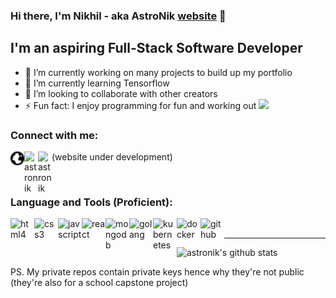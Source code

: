 ### Hi there, I'm Nikhil - aka AstroNik [website] 👋

## I'm an aspiring Full-Stack Software Developer
- 🔭 I’m currently working on many projects to build up my portfolio
- 🌱 I’m currently learning Tensorflow 
- 👯 I’m looking to collaborate with other creators
- ⚡ Fun fact: I enjoy programming for fun and working out <img width="22px" src="https://img.icons8.com/color/48/000000/triceps.png" />

### Connect with me:
(website under development)
[<img align="left" alt="nikhilkapadia.com" width="22px" src="https://raw.githubusercontent.com/iconic/open-iconic/master/svg/globe.svg" />][website]
[<img align="left" alt="astronik" width="22px" src="https://cdn.jsdelivr.net/npm/simple-icons@3.5.0/icons/twitter.svg" />][twitter] 
[<img align="left" alt="astronik" width="22px" src="https://cdn.jsdelivr.net/npm/simple-icons@3.5.0/icons/linkedin.svg" />][linkedin] 

<br />

### Language and Tools (Proficient):

<img align="left" alt="html4" width="38px" src="https://img.icons8.com/color/240/000000/html-5.png" />
<img align="left" alt="css3" width="38px" src="https://img.icons8.com/color/240/000000/css3.png" />
<img align="left" alt="javscript" width="38px" src="https://img.icons8.com/color/240/000000/javascript.png" />
<img align="left" alt="react" width="38px" src="https://img.icons8.com/color/240/000000/react-native.png"/>
<img align="left" alt="mongodb" width="38px" src="https://img.icons8.com/color/240/000000/mongodb.png" />
<img align="left" alt="golang" width="38px" src="https://img.icons8.com/color/240/000000/golang.png" />
<img align="left" alt="kubernetes" width="38px" src="https://img.icons8.com/color/240/000000/kubernetes.png" />
<img align="left" alt="docker" width="38px" src="https://img.icons8.com/color/240/000000/docker.png" />
<img align="left" alt="github" width="38px" src="https://img.icons8.com/material-outlined/240/000000/github.png" />

<br />

---

<img align="left" alt="astronik's github stats" src="https://github-readme-stats.vercel.app/api?username=astronik&show_icons=true&hide_border=true" />

<br />

PS. My private repos contain private keys hence why they're not public (they're also for a school capstone project)



[website]: https://nikhilkapadia.com
[twitter]: https://twitter.com/NikhilKapadia_
[linkedin]: https://www.linkedin.com/in/nikhilkapadia01/
